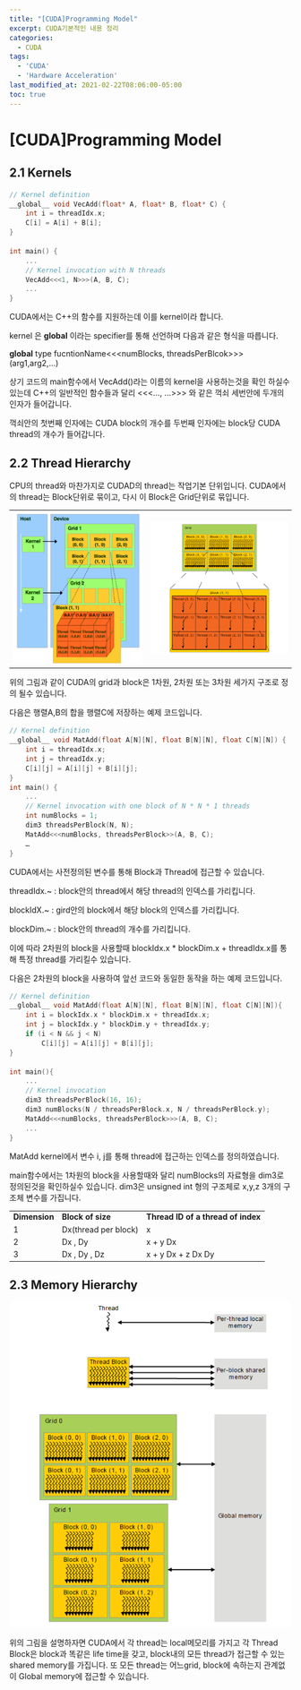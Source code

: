 ```yaml
---
title: "[CUDA]Programming Model"
excerpt: CUDA기본적인 내용 정리
categories:
  - CUDA
tags:
  - 'CUDA'
  - 'Hardware Acceleration'
last_modified_at: 2021-02-22T08:06:00-05:00
toc: true
---
```

# [CUDA]Programming Model


## 2.1 Kernels


```c++
// Kernel definition 
__global__ void VecAdd(float* A, float* B, float* C) {
    int i = threadIdx.x; 
    C[i] = A[i] + B[i]; 
} 

int main() {
    ... 
    // Kernel invocation with N threads 
    VecAdd<<<1, N>>>(A, B, C);
    ... 
}
```


CUDA에서는 C++의 함수를 지원하는데 이를 kernel이라 합니다.

kernel 은 __global__ 이라는 specifier를 통해 선언하며 다음과 같은 형식을 따릅니다.

__global__ type fucntionName&lt;<&lt;numBlocks, threadsPerBlcok>>>(arg1,arg2,...)

상기 코드의 main함수에서 VecAdd()라는 이름의 kernel을 사용하는것을 확인 하실수 있는데 C++의 일반적인 함수들과 달리 &lt;<&lt;..., ...>>> 와 같은 꺽쇠 세번안에 두개의 인자가 들어갑니다. 

꺽쇠안의 첫번째 인자에는 CUDA block의 개수를 두번째 인자에는 block당 CUDA thread의 개수가 들어갑니다.


## 2.2 Thread Hierarchy

CPU의 thread와 마찬가지로 CUDAD의 thread는 작업기본 단위입니다. CUDA에서의 thread는 Block단위로 묶이고, 다시 이 Block은 Grid단위로 묶입니다.
<table>
  <tr>
    <td>
      <img src="/img/2021-02-22-CUDA-Programming-Model/cuda1.png">
    </td>
    <td>
      <img src="/img/2021-02-22-CUDA-Programming-Model/cuda2.png">
    </td>
  </tr>
</table>


 위의 그림과 같이 CUDA의 grid과 block은 1차원, 2차원 또는 3차원 세가지 구조로 정의 될수 있습니다. 

다음은 행렬A,B의 합을 행렬C에 저장하는 예제 코드입니다. 


```c++
// Kernel definition 
__global__ void MatAdd(float A[N][N], float B[N][N], float C[N][N]) { 
    int i = threadIdx.x;
    int j = threadIdx.y;
    C[i][j] = A[i][j] + B[i][j]; 
} 
int main() { 
    ... 
    // Kernel invocation with one block of N * N * 1 threads 
    int numBlocks = 1; 
    dim3 threadsPerBlock(N, N);
    MatAdd<<<numBlocks, threadsPerBlock>>(A, B, C);
    …
}
```


CUDA에서는 사전정의된 변수를 통해 Block과 Thread에 접근할 수 있습니다.

threadIdx.~ : block안의 thread에서 해당 thread의 인덱스를 가리킵니다.

blockIdX.~  : gird안의 block에서 해당 block의 인덱스를 가리킵니다.

blockDim.~  : block안의 thread의 개수를 가리킵니다.

이에 따라 2차원의 block을 사용할때 blockIdx.x * blockDim.x + threadIdx.x를 통해 특정 thread를 가리킬수 있습니다. 

다음은 2차원의 block을 사용하여 앞선 코드와 동일한 동작을 하는 예제 코드입니다. 


```c++
// Kernel definition
__global__ void MatAdd(float A[N][N], float B[N][N], float C[N][N]){
    int i = blockIdx.x * blockDim.x + threadIdx.x;
    int j = blockIdx.y * blockDim.y + threadIdx.y;
    if (i < N && j < N)
        C[i][j] = A[i][j] + B[i][j];
}

int main(){
    ...
    // Kernel invocation
    dim3 threadsPerBlock(16, 16);
    dim3 numBlocks(N / threadsPerBlock.x, N / threadsPerBlock.y);
    MatAdd<<<numBlocks, threadsPerBlock>>>(A, B, C);
    ...
}
```


MatAdd kernel에서 변수 i, j를 통해 thread에 접근하는 인덱스를 정의하였습니다. 

main함수에서는 1차원의 block을 사용할때와 달리 numBlocks의 자료형을 dim3로 정의된것을 확인하실수 있습니다. dim3은 unsigned int 형의 구조체로 x,y,z 3개의 구조체 변수를 가집니다.


<table>
  <tr>
   <td><strong>Dimension</strong>
   </td>
   <td><strong>Block of size</strong>
   </td>
   <td><strong>Thread ID of a thread of index</strong>
   </td>
  </tr>
  <tr>
   <td>1
   </td>
   <td>Dx(thread per block)
   </td>
   <td>x
   </td>
  </tr>
  <tr>
   <td>2
   </td>
   <td>Dx , Dy
   </td>
   <td>x + y Dx
   </td>
  </tr>
  <tr>
   <td>3
   </td>
   <td>Dx , Dy , Dz
   </td>
   <td>x + y Dx + z Dx Dy 
   </td>
  </tr>
</table>



## 2.3 Memory Hierarchy 

![alt_text](/img/2021-02-22-CUDA-Programming-Model/cuda3.png "image_tooltip")


위의 그림을 설명하자면 CUDA에서 각 thread는 local메모리를 가지고 각 Thread Block은 block과 똑같은 life time을 갖고, block내의 모든 thread가 접근할 수 있는 shared memory를 가집니다. 또 모든 thread는 어느grid, block에 속하는지 관계없이 Global memory에 접근할 수 있습니다.

